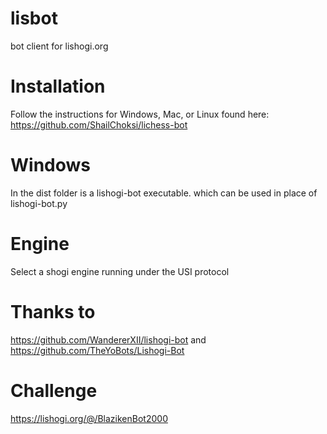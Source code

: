 # lisbot
bot client for lishogi.org

# Installation
Follow the instructions for Windows, Mac, or Linux found here: https://github.com/ShailChoksi/lichess-bot

# Windows
In the dist folder is a lishogi-bot executable. which can be used in place of lishogi-bot.py

# Engine
Select a shogi engine running under the USI protocol 

# Thanks to 
https://github.com/WandererXII/lishogi-bot and 
https://github.com/TheYoBots/Lishogi-Bot 

# Challenge
https://lishogi.org/@/BlazikenBot2000
